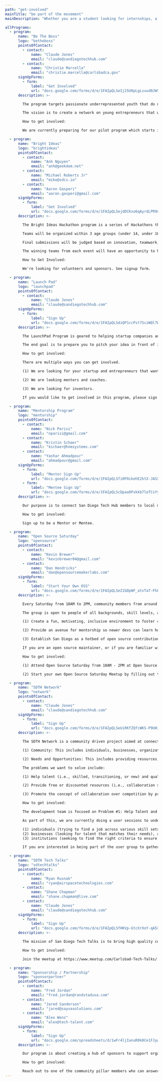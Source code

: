 ```yaml
---
path: "get-involved"
mainTitle: "be part of the movement"
mainDescription: "Whether you are a student looking for internships, a nonprofit hosting great events, an expert looking to give back, or a company looking for talent, San Diego Tech Hub exists to help you plug in to the resources you need to be successful in San Diego. All services are free of charge and this effort is led by tech volunteers."

allPrograms:
  - program:
      name: "Be The Boss"
      logo: "betheboss"
      pointsOfContact:
        - contact:
            name: "Claude Jones"
            email: "claude@sandiegotechhub.com"
        - contact:
            name: "Christie Marcella"
            email: "christie.marcella@carlsbadca.gov"
      signUpForms:
        - form:
            label: "Get Involved"
            url: "docs.google.com/forms/d/e/1FAIpQLSeIj25U0pLgLsuud0JWSAxQs_3mkcLI0PCC0pdAmePZb-o1Xg/viewform"
      description: >-

        The program targets passionate underrepresented youth that do not readily have access to business and entrepreneurial resources.

        The vision is to create a network on young entrepreneurs that will learn from one another, each others, and spread the message that anyone can be their own boss.

        How to get involved:

        We are currently preparing for our pilot program which starts in June. Fill out the one line form if you are interested and if we have available volunteer slots, we will be in contact.

  - program:
      name: "Bright Ideas"
      logo: "brightideas"
      pointsOfContact:
        - contact:
            name: "Anh Nguyen"
            email: "anh@geekdom.net"
        - contact:
            name: "Michael Roberts Jr"
            email: "mike@sdcs.io"
        - contact:
            name: "Aaron Gasperi"
            email: "aaron.gasperi@gmail.com"
      signUpForms:
        - form:
            label: "Get Involved"
            url: "docs.google.com/forms/d/e/1FAIpQLSejdDCKxo6qAyrdLPR9nOmYv8GvJzTfE8lXTR27j_E1ApZj_g/viewform"
      description: >-

        The Bright Ideas Hackathon program is a series of Hackathons that will give underprivileged youth aged 13-18 exposure to creating apps or digital product ideas that bridge the digital and physical world with mobile technology and bluetooth low energy beacons. All skill levels are encouraged to participate. Volunteers will be available to help with designing the UI/UX as well as development.

        Teams will be organized within 3 age groups (under 14, under 16 and under 18). Any participant may join a team in an older age bracket.

        Final submissions will be judged based on innovation, teamwork, communication, and implementation.

        The winning teams from each event will have an opportunity to have local developers (open source community members and college/code school students) assist them in building out their project/idea as an open source project.

        How to Get Involved:

        We're looking for volunteers and sponsors. See signup form.

  - program:
      name: "Launch Pad"
      logo: "launchpad"
      pointsOfContact:
        - contact:
            name: "Claude Jones"
            email: "claude@sandiegotechhub.com"
      signUpForms:
        - form:
            label: "Sign Up"
            url: "docs.google.com/forms/d/e/1FAIpQLSdiQP1ccPst7SczWQl7WY6UBsv3YtJFYY_dtsRqWhsWesIkwA/viewform"
      description: >-

        The LaunchPad Program is geared to helping startup companies and young entrepreneur build the fundamental knowledge towards a successful launch based by giving access to free resources and support.

        The end goal is to prepare you to pitch your idea in front of investors for funding. Either way, the knowledge gain will be able to set you on the right path creating your own destiny.

        How to get involved:

        There are multiple ways you can get involved.

        (1) We are looking for your startup and entrepreneurs that want to be part of the program as we are currently preparing for our pilot launch.

        (2) We are looking mentors and coaches.

        (3) We are looking for inventors.

        If you would like to get involved in this program, please sign up and someone will be in contact with you.

  - program:
      name: "Mentorship Program"
      logo: "mentorship"
      pointsOfContact:
        - contact:
            name: "Nick Parisi"
            email: "nparisi@gmail.com"
        - contact:
            name: "Kristin Schaer"
            email: "kschaer@hnmsystems.com"
        - contact:
            name: "Yashar Ahmadpour"
            email: "ahmadpour@gmail.com"
      signUpForms:
        - form:
            label: "Mentor Sign Up"
            url: "docs.google.com/forms/d/e/1FAIpQLSfi0POikehE2ktX-JASXwtr4VJobTv-VkLVpmhpW7vF_uDO2A/viewform"
        - form:
            label: "Mentee Sign Up"
            url: "docs.google.com/forms/d/e/1FAIpQLScDpaoOPxkkb7loTCsYyy7ZCH1OVCKCEGSXpZx3sOJxfndWAw/viewform"
      description: >-

        Our purpose is to connect San Diego Tech Hub members to local mentorship programs to support education and career progression resulting in a stronger tech community. This program supports education and career progression by providing resume reviews, career guidance, job search guidance, and longer term connections. We are looking to create a Mentor Bot to facilitate higher quality connections in an efficient way.

        How to get involved:

        Sign up to be a Mentor or Mentee.

  - program:
      name: "Open Source Saturday"
      logo: "opensource"
      pointsOfContact:
        - contact:
            name: "Kevin Brewer"
            email: "kevinbrewer04@gmail.com"
        - contact:
            name: "Dan Hendricks"
            email: "dan@opensourcemakerlabs.com"
      signUpForms:
        - form:
            label: "Start Your Own OSS"
            url: "docs.google.com/forms/d/e/1FAIpQLSeZ1bDpWF_atvTaT-FhLtUyGNZLi7jor1RYPUoMQntdk_KWxg/viewform"
      description: >-

        Every Saturday from 10AM to 2PM, community members from around San Diego get together to collaboratively contribute to open source projects.

        The group is open to people of all backgrounds, skill levels, and expertise. It is generously hosted by Dan Hendricks at Open Source Maker Labs in Vista. Open source is about more than software, thus OSML provides the tools necessary to contribute to hardware and IoT projects as well. OSML features a full workshop with 3D printing, electronics, robotics, and CNC machines.

        (1) Create a fun, motivating, inclusive environment to foster consistent open source contributions.

        (2) Provide an avenue for mentorship so newer devs can learn how to contribute to open source. From git workflows to branching strategies to commit messages, participants will learn the conventions of working with git on a collaborative team.

        (3) Establish San Diego as a hotbed of open source contribution.

        If you are an open source maintainer, or if you are familiar with a particular project, Open Source Saturday is a great opportunity to onboard new contributors. If you are a new developer who would like to learn how to contribute to open source, you will find experienced contributors who can provide guidance. If you are an experienced developer yourself, you will find a motivating, collaborative atmosphere to have fun making new contributions. And if you are not a programmer, the group could use your insights into visual design, user experience, accessibility, and more.

        How to get involved:

        (1) Attend Open Source Saturday from 10AM - 2PM at Open Source Maker Labs in Vista: https://maps.app.goo.gl/a34HK.

        (2) Start your own Open Source Saturday Meetup by filling out the form.

  - program:
      name: "SDTH Network"
      logo: "network"
      pointsOfContact:
        - contact:
            name: "Claude Jones"
            email: "claude@sandiegotechhub.com"
      signUpForms:
        - form:
            label: "Sign Up"
            url: "docs.google.com/forms/d/e/1FAIpQLSeUiRKfZQfcWKS-P9UHilxhKbj5FRyQ0bnxgLlmjSC1ZzUvtw/viewform"
      description: >-

        The SDTH Network is a community driven project aimed at connecting needs to opportunities. There are two points to the network:

        (1) Community: This includes individuals, businesses, organizations that have an interest in finding jobs, sourcing talent or making a difference.

        (2) Needs and Opportunities: This includes providing resources, experience, and access to events based on the community need.

        The problems we want to solve include:

        (1) Help talent (i.e., skilled, transitioning, or new) and qualified jobs with no friction or barrier to entry.

        (2) Provide free or discounted resources (i.e., collaboration space, food, speakers, other services) to individuals in need.

        (3) Promote the concept of collaboration over competition by providing visibility to various program and events encouraging partnerships

        How to get involved:

        The development team is focused on Problem #1: Help Talent and qualified jobs with no friction or barrier to entry.

        As part of this, we are currently doing a user sessions to understand needs and pain points for:

        (1) individuals (trying to find a job across various skill sets/experiences)
        (2) businesses (looking for talent that matches their needs), and educational
        (3) institutions (seeking to find the right criteria to ensure their students are marketable for the workforce).

        If you are interested in being part of the user group to gather requirements for this program. Fill out the signup form.

  - program:
      name: "SDTH Tech Talks"
      logo: "sdtechtalks"
      pointsOfContact:
        - contact:
            name: "Ryan Rusnak"
            email: "ryan@airspacetechnologies.com"
        - contact:
            name: "Shane Chapman"
            email: "shane.chapman@live.com"
        - contact:
            name: "Claude Jones"
            email: "claude@sandiegotechhub.com"
      signUpForms:
        - form:
            label: "Sign Up"
            url: "docs.google.com/forms/d/e/1FAIpQLSfHKVp-GtcXrXoY-qA5X9FWS6ssU9wNspDkI-OxUQvA3GdrOA/viewform"
      description: >-

        The mission of San Diego Tech Talks is to bring high quality content to the San Diego community about once a month to bring people in the tech community together. The talks are usually a blend of two disciplines to get people interested in tech that may not have had a previous avenue into the discipline. For instance, how is machine learning affecting finance? Think TED Talks, but live and in San Diego. At each event, companies will get a chance to broadcast opportunities at their companies and individuals will get a chance to announce their skillsets to continue to grow and diversify our community.

        How to get involved:

        Join the meetup at https://www.meetup.com/Carlsbad-Tech-Talks/ or contact ryan@airspacetechnologies.com if you are interested in helping out!

  - program:
      name: "Sponsorship / Partnership"
      logo: "sponsorpartner"
      pointsOfContact:
        - contact:
            name: "Fred Jordan"
            email: "fred.jordan@randstadusa.com"
        - contact:
            name: "Jared Sanderson"
            email: "jared@sayvasolutions.com"
        - contact:
            name: "Alex Wenz"
            email: "alex@tech-talent.com"
      signUpForms:
        - form:
            label: "Sign Up"
            url: "docs.google.com/spreadsheets/d/1wFr4ljIanuR0k0Ce1FJyw2Vk0ExEc_qD0Nzm0l4R88E/edit#gid=0"
      description: >-

        Our program is about creating a hub of sponsors to support organizations within the San Diego technology ecosystem.

        How to get involved:

        Reach out to one of the community pillar members who can answer how your institution can support our initiative
---
```


